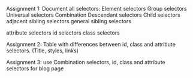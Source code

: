 Assignment 1:
Document all selectors:
Element selectors
Group selectors
Universal selectors
Combination
	Descendant selectors
	Child selectors
	adjacent sibling selectors
	general sibling selectors
    	
attribute selectors
id selectors
class selectors


Assignment 2:
Table with differences between id, class and attribute selectors.
(Title, styles, links)

Assignment 3:
use Combination selectors, id, class and attribute selectors for blog page